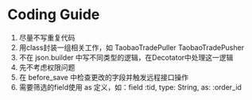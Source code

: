 Coding Guide
======

1. 尽量不写重复代码
2. 用class封装一组相关工作，如 TaobaoTradePuller TaobaoTradePusher
3. 不在 json.builder 中写不同类型的逻辑，在Decotator中处理这一逻辑
4. 先不考虑权限问题
5. 在 before_save 中检查更改的字段并触发远程接口操作
6. 需要筛选的field使用 as 定义，如：field :tid, type: String,       as: :order_id
